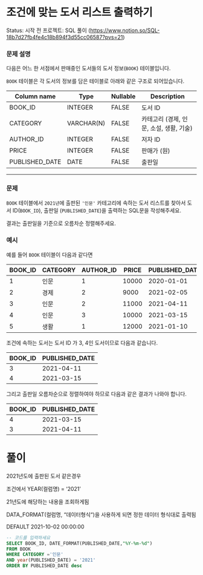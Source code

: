 # 조건에 맞는 도서 리스트 출력하기

Status: 시작 전
프로젝트: SQL 풀이 (https://www.notion.so/SQL-18b7d27fb4fe4c18b894f3d55cc06587?pvs=21)

### **문제 설명**

다음은 어느 한 서점에서 판매중인 도서들의 도서 정보(`BOOK`) 테이블입니다.

`BOOK` 테이블은 각 도서의 정보를 담은 테이블로 아래와 같은 구조로 되어있습니다.

| Column name | Type | Nullable | Description |
| --- | --- | --- | --- |
| BOOK_ID | INTEGER | FALSE | 도서 ID |
| CATEGORY | VARCHAR(N) | FALSE | 카테고리 (경제, 인문, 소설, 생활, 기술) |
| AUTHOR_ID | INTEGER | FALSE | 저자 ID |
| PRICE | INTEGER | FALSE | 판매가 (원) |
| PUBLISHED_DATE | DATE | FALSE | 출판일 |

---

### 문제

`BOOK` 테이블에서 `2021년`에 출판된 `'인문'` 카테고리에 속하는 도서 리스트를 찾아서 도서 ID(`BOOK_ID`), 출판일 (`PUBLISHED_DATE`)을 출력하는 SQL문을 작성해주세요.

결과는 출판일을 기준으로 오름차순 정렬해주세요.

### 예시

예를 들어 `BOOK` 테이블이 다음과 같다면

| BOOK_ID | CATEGORY | AUTHOR_ID | PRICE | PUBLISHED_DATE |
| --- | --- | --- | --- | --- |
| 1 | 인문 | 1 | 10000 | 2020-01-01 |
| 2 | 경제 | 2 | 9000 | 2021-02-05 |
| 3 | 인문 | 2 | 11000 | 2021-04-11 |
| 4 | 인문 | 3 | 10000 | 2021-03-15 |
| 5 | 생활 | 1 | 12000 | 2021-01-10 |

조건에 속하는 도서는 도서 ID 가 3, 4인 도서이므로 다음과 같습니다.

| BOOK_ID | PUBLISHED_DATE |
| --- | --- |
| 3 | 2021-04-11 |
| 4 | 2021-03-15 |

그리고 출판일 오름차순으로 정렬하여야 하므로 다음과 같은 결과가 나와야 합니다.

| BOOK_ID | PUBLISHED_DATE |
| --- | --- |
| 4 | 2021-03-15 |
| 3 | 2021-04-11 |

# 풀이

2021년도에 출판된 도서 같은경우

조건에서 YEAR(컬럼명) = ‘2021’ 

21년도에 해당하는 내용을 조회하게됨

DATA_FORMAT(컬럼명, “데이터형식“)을 사용하게 되면 정한 데이터 형식대로 출력됨

DEFAULT 2021-10-02 00:00:00

```sql
-- 코드를 입력하세요
SELECT BOOK_ID, DATE_FORMAT(PUBLISHED_DATE,"%Y-%m-%d")
FROM BOOK
WHERE CATEGORY ='인문'
AND year(PUBLISHED_DATE) = '2021'
ORDER BY PUBLISHED_DATE desc
```